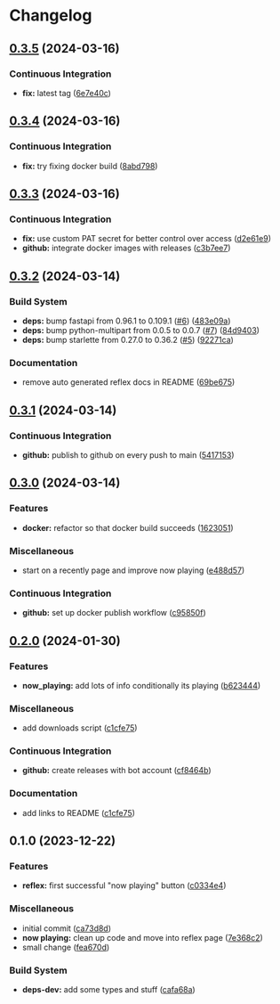 # Changelog

## [0.3.5](https://github.com/engeir/lastfm-stats/compare/v0.3.4...v0.3.5) (2024-03-16)


### Continuous Integration

* **fix:** latest tag ([6e7e40c](https://github.com/engeir/lastfm-stats/commit/6e7e40c5b95e433b430dc019ac07c09bc1df9288))

## [0.3.4](https://github.com/engeir/lastfm-stats/compare/v0.3.3...v0.3.4) (2024-03-16)


### Continuous Integration

* **fix:** try fixing docker build ([8abd798](https://github.com/engeir/lastfm-stats/commit/8abd798c649a9830f61dc4e1c1e9d0a68b37cf17))

## [0.3.3](https://github.com/engeir/lastfm-stats/compare/v0.3.2...v0.3.3) (2024-03-16)


### Continuous Integration

* **fix:** use custom PAT secret for better control over access ([d2e61e9](https://github.com/engeir/lastfm-stats/commit/d2e61e9566954e78c3144c2251ab5fe35e8db4bc))
* **github:** integrate docker images with releases ([c3b7ee7](https://github.com/engeir/lastfm-stats/commit/c3b7ee7614532fe071c8d7b1752fdff7c298fb23))

## [0.3.2](https://github.com/engeir/lastfm-stats/compare/v0.3.1...v0.3.2) (2024-03-14)


### Build System

* **deps:** bump fastapi from 0.96.1 to 0.109.1 ([#6](https://github.com/engeir/lastfm-stats/issues/6)) ([483e09a](https://github.com/engeir/lastfm-stats/commit/483e09adb87744f9612a30ec12d829ea43994b8a))
* **deps:** bump python-multipart from 0.0.5 to 0.0.7 ([#7](https://github.com/engeir/lastfm-stats/issues/7)) ([84d9403](https://github.com/engeir/lastfm-stats/commit/84d9403d6c47a3e949926b8178e25ea9732c6e72))
* **deps:** bump starlette from 0.27.0 to 0.36.2 ([#5](https://github.com/engeir/lastfm-stats/issues/5)) ([92271ca](https://github.com/engeir/lastfm-stats/commit/92271caf36819710523748d309c320e107f21240))


### Documentation

* remove auto generated reflex docs in README ([69be675](https://github.com/engeir/lastfm-stats/commit/69be675e02392b44d527534ea9793a7c4e19a2c6))

## [0.3.1](https://github.com/engeir/lastfm-stats/compare/v0.3.0...v0.3.1) (2024-03-14)


### Continuous Integration

* **github:** publish to github on every push to main ([5417153](https://github.com/engeir/lastfm-stats/commit/5417153e2bdf3957d4b202b37a6c3bbc0c1c09d8))

## [0.3.0](https://github.com/engeir/lastfm-stats/compare/v0.2.0...v0.3.0) (2024-03-14)


### Features

* **docker:** refactor so that docker build succeeds ([1623051](https://github.com/engeir/lastfm-stats/commit/162305143d7c0526bca5d41df96f943f2b25d2d6))


### Miscellaneous

* start on a recently page and improve now playing ([e488d57](https://github.com/engeir/lastfm-stats/commit/e488d57039df6d8e42fc5e5ad48e61a2df797814))


### Continuous Integration

* **github:** set up docker publish workflow ([c95850f](https://github.com/engeir/lastfm-stats/commit/c95850f7c270761660b71106bc94e7e43a180c01))

## [0.2.0](https://github.com/engeir/lastfm-stats/compare/v0.1.0...v0.2.0) (2024-01-30)


### Features

* **now_playing:** add lots of info conditionally its playing ([b623444](https://github.com/engeir/lastfm-stats/commit/b623444b6af35cf5d43dcff8f89f910c0dffe94f))


### Miscellaneous

* add downloads script ([c1cfe75](https://github.com/engeir/lastfm-stats/commit/c1cfe7505efe7432dd480f826811083ff1837d15))


### Continuous Integration

* **github:** create releases with bot account ([cf8464b](https://github.com/engeir/lastfm-stats/commit/cf8464b02acd44da557d2284414a86818c4fe783))


### Documentation

* add links to README ([c1cfe75](https://github.com/engeir/lastfm-stats/commit/c1cfe7505efe7432dd480f826811083ff1837d15))

## 0.1.0 (2023-12-22)


### Features

* **reflex:** first successful "now playing" button ([c0334e4](https://github.com/engeir/lastfm-stats/commit/c0334e41bd3a8a2537433258a04b93a9fa9c77a9))


### Miscellaneous

* initial commit ([ca73d8d](https://github.com/engeir/lastfm-stats/commit/ca73d8dac3822e0ca9b2ce06387022b6c5035876))
* **now playing:** clean up code and move into reflex page ([7e368c2](https://github.com/engeir/lastfm-stats/commit/7e368c2db40c5db87f0d8ba93a8de5e2c9741053))
* small change ([fea670d](https://github.com/engeir/lastfm-stats/commit/fea670d9106d96faa26d1ae09000b703e2a5c69c))


### Build System

* **deps-dev:** add some types and stuff ([cafa68a](https://github.com/engeir/lastfm-stats/commit/cafa68adfae6ddf5182f875abba1d1bb65fdf8b4))
